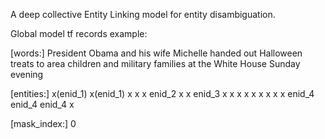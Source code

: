A deep collective Entity Linking model for entity disambiguation.

Global model tf records example:

[words:]
President   Obama   and his wife Michelle handed out Halloween treats to area children and military families at the White House Sunday evening

[entities:]
x(enid_1) x(enid_1)  x   x   x    enid_2    x     x    enid_3    x    x   x      x      x     x         x    x   x  enid_4 enid_4 enid_4 x

[mask_index:]
0